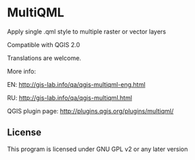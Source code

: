 MultiQML
========

Apply single .qml style to multiple raster or vector layers

Compatible with QGIS 2.0

Translations are welcome.

More info: 

EN: http://gis-lab.info/qa/qgis-multiqml-eng.html

RU: http://gis-lab.info/qa/qgis-multiqml.html

QGIS plugin page: http://plugins.qgis.org/plugins/multiqml/

License
-------------
This program is licensed under GNU GPL v2 or any later version
